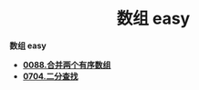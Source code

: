 <h1 align="center">数组 easy</h1>


**数组 easy**

- <font style="font-weight:bold; color:#4169E1;text-decoration:underline;" target="_blank">[0088.合并两个有序数组](doc/leedcode题解/数组/easy/0088.合并两个有序数组.md#0088.合并两个有序数组)</font>  
- <font style="font-weight:bold; color:#4169E1;text-decoration:underline;" target="_blank">[0704.二分查找](doc/leedcode题解/数组/easy/0704.二分查找.md#0704.二分查找)</font>  





